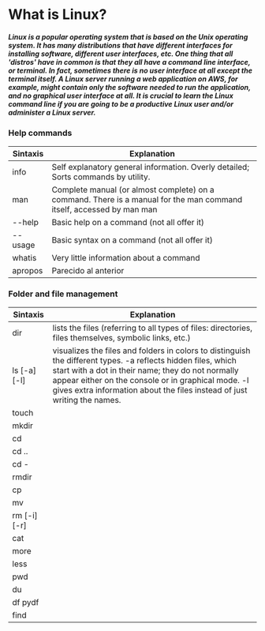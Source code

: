 # What is Linux?

##### Linux is a popular operating system that is based on the Unix operating system. It has many distributions that have different interfaces for installing software, different user interfaces, etc. One thing that all 'distros' have in common is that they all have a command line interface, or terminal. In fact, sometimes there is no user interface at all except the terminal itself. A Linux server running a web application on AWS, for example, might contain only the software needed to run the application, and no graphical user interface at all. It is crucial to learn the Linux command line if you are going to be a productive Linux user and/or administer a Linux server.

### Help commands

| Sintaxis	 | Explanation |
|-----------|-----------|
| info | Self explanatory general information. Overly detailed; Sorts commands by utility. |
| man <command> | Complete manual (or almost complete) on a command. There is a manual for the man command itself, accessed by man man |
| <command> --help | Basic help on a command (not all offer it) |
| <command> --usage | Basic syntax on a command (not all offer it) |
| whatis <command> | Very little information about a command |
| apropos <command> | Parecido al anterior |

### Folder and file management

| Sintaxis	 | Explanation |
|-----------|-----------|
| dir | lists the files (referring to all types of files: directories, files themselves, symbolic links, etc.) |  |
| ls [-a] [-l] | visualizes the files and folders in colors to distinguish the different types. -a reflects hidden files, which start with a dot in their name; they do not normally appear either on the console or in graphical mode. -l gives extra information about the files instead of just writing the names. |  |
| touch <branch>	 |  |  |
| mkdir <branch>	 |  |  |
| cd <branch>	 |  |  |
| cd ..	 |  |  |
| cd - |  |  |
| rmdir <branch>	 |  |  |
| cp <origin> <destination> |  |  |
| mv <origin> <destination> |  |  |
| rm [-i] [-r] <branch> |  |  |
| cat <branch> |  |  |
| more <branch> |  |  |
| less <branch> |  |  |
| pwd |  |  |
| du |  |  |
| df pydf |  |  |
| find |  |  |





